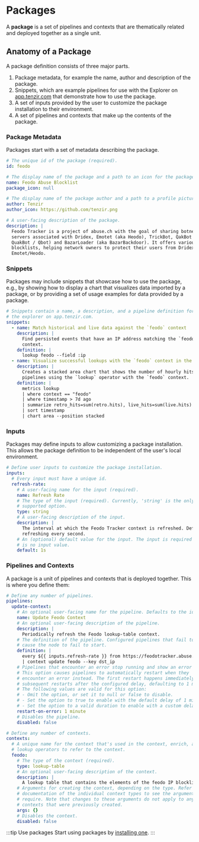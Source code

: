 # Packages

A **package** is a set of pipelines and contexts that are thematically related
and deployed together as a single unit.

## Anatomy of a Package

A package definition consists of three major parts.

1. Package metadata, for example the name, author and description of the
   package.
2. Snippets, which are example pipelines for use with the Explorer on
   [app.tenzir.com](https://app.tenzir.com/explorer) that demonstrate how to use
   the package.
3. A set of inputs provided by the user to customize the package installation
   to their environment.
4. A set of pipelines and contexts that make up the contents of the package.

### Package Metadata

Packages start with a set of metadata describing the package.

```yaml
# The unique id of the package (required).
id: feodo

# The display name of the package and a path to an icon for the package.
name: Feodo Abuse Blocklist
package_icon: null

# The display name of the package author and a path to a profile picture.
author: Tenzir
author_icon: https://github.com/tenzir.png

# A user-facing description of the package.
description: |
  Feodo Tracker is a project of abuse.ch with the goal of sharing botnet C&C
  servers associated with Dridex, Emotet (aka Heodo), TrickBot, QakBot (aka
  QuakBot / Qbot) and BazarLoader (aka BazarBackdoor). It offers various
  blocklists, helping network owners to protect their users from Dridex and
  Emotet/Heodo.
```

### Snippets

Packages may include snippets that showcase how to use the package, e.g., by
showing how to display a chart that visualizes data imported by a package, or by
providing a set of usage examples for data provided by a package.

```yaml
# Snippets contain a name, a description, and a pipeline definition for use with
# the explorer on app.tenzir.com.
snippets:
  - name: Match historical and live data against the `feodo` context
    description: |
      Find persisted events that have an IP address matching the `feodo`
      context.
    definition: |
      lookup feodo --field :ip
  - name: Visualize successful lookups with the `feodo` context in the last week
    description: |
      Creates a stacked area chart that shows the number of hourly hits of
      pipelines using the `lookup` operator with the `feodo` context.
    definition: |
      metrics lookup
      | where context == "feodo"
      | where timestamp > 7d ago
      | summarize retro_hits=sum(retro.hits), live_hits=sum(live.hits) by timestamp resolution 1h
      | sort timestamp
      | chart area --position stacked
```

### Inputs

Packages may define inputs to allow customizing a package installation. This
allows the package definition to be independent of the user's local environment.

```yaml
# Define user inputs to customize the package installation.
inputs:
  # Every input must have a unique id.
  refresh-rate:
    # A user-facing name for the input (required).
    name: Refresh Rate
    # The type of the input (required). Currently, 'string' is the only
    # supported option.
    type: string
    # A user-facing description of the input.
    description: |
      The interval at which the Feodo Tracker context is refreshed. Defaults to
      refreshing every second.
    # An (optional) default value for the input. The input is required if there
    # is no input value.
    default: 1s
```

### Pipelines and Contexts

A package is a unit of pipelines and contexts that is deployed together. This is
where you define them:

```yaml
# Define any number of pipelines.
pipelines:
  update-context:
    # An optional user-facing name for the pipeline. Defaults to the id.
    name: Update Feodo Context
    # An optional user-facing description of the pipeline.
    description: |
      Periodically refresh the Feodo lookup-table context.
    # The definition of the pipeline. Configured pipelines that fail to start
    # cause the node to fail to start.
    definition: |
      every ${{ inputs.refresh-rate }} from https://feodotracker.abuse.ch/downloads/ipblocklist_aggressive.csv read csv --allow-comments
      | context update feodo --key dst_ip
    # Pipelines that encounter an error stop running and show an error state.
    # This option causes pipelines to automatically restart when they
    # encounter an error instead. The first restart happens immediately, and
    # subsequent restarts after the configured delay, defaulting to 1 minute.
    # The following values are valid for this option:
    # - Omit the option, or set it to null or false to disable.
    # - Set the option to true to enable with the default delay of 1 minute.
    # - Set the option to a valid duration to enable with a custom delay.
    restart-on-error: 1 minute
    # Disables the pipeline.
    disabled: false

# Define any number of contexts.
contexts:
  # A unique name for the context that's used in the context, enrich, and
  # lookup operators to refer to the context.
  feodo:
    # The type of the context (required).
    type: lookup-table
    # An optional user-facing description of the context.
    description: |
      A lookup table that contains the elements of the feodo IP blocklist.
    # Arguments for creating the context, depending on the type. Refer to the
    # documentation of the individual context types to see the arguments they
    # require. Note that changes to these arguments do not apply to any
    # contexts that were previously created.
    args: {}
    # Disables the context.
    disabled: false
```

:::tip Use packages
Start using packages by [installing one](installation/install-a-package.md).
:::

